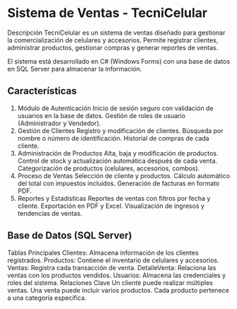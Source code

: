 # Sistema de Ventas - TecniCelular
Descripción
TecniCelular es un sistema de ventas diseñado para gestionar la comercialización de celulares y accesorios. Permite registrar clientes, administrar productos, gestionar compras y generar reportes de ventas.

El sistema está desarrollado en C# (Windows Forms) con una base de datos en SQL Server para almacenar la información.

## Características
1. Módulo de Autenticación
Inicio de sesión seguro con validación de usuarios en la base de datos.
Gestión de roles de usuario (Administrador y Vendedor).
2. Gestión de Clientes
Registro y modificación de clientes.
Búsqueda por nombre o número de identificación.
Historial de compras de cada cliente.
3. Administración de Productos
Alta, baja y modificación de productos.
Control de stock y actualización automática después de cada venta.
Categorización de productos (celulares, accesorios, combos).
4. Proceso de Ventas
Selección de cliente y productos.
Cálculo automático del total con impuestos incluidos.
Generación de facturas en formato PDF.
5. Reportes y Estadísticas
Reportes de ventas con filtros por fecha y cliente.
Exportación en PDF y Excel.
Visualización de ingresos y tendencias de ventas.

## Base de Datos (SQL Server)
Tablas Principales
Clientes: Almacena información de los clientes registrados.
Productos: Contiene el inventario de celulares y accesorios.
Ventas: Registra cada transacción de venta.
DetalleVenta: Relaciona las ventas con los productos vendidos.
Usuarios: Almacena las credenciales y roles del sistema.
Relaciones Clave
Un cliente puede realizar múltiples ventas.
Una venta puede incluir varios productos.
Cada producto pertenece a una categoría específica.
